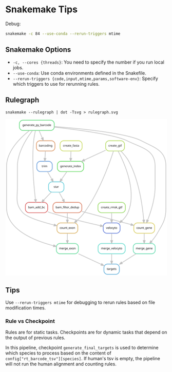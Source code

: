 # Snakemake Tips

Debug:

```bash
snakemake -c 84 --use-conda --rerun-triggers mtime
```

## Snakemake Options

- `-c, --cores {threads}`: You need to specify the number if you run local jobs.
- `--use-conda`: Use conda environments defined in the Snakefile.
- `--rerun-triggers {code,input,mtime,params,software-env}`: Specify which triggers to use for rerunning rules.

## Rulegraph

```
snakemake --rulegraph | dot -Tsvg > rulegraph.svg
```

![rulegraph](./rulegraph.svg)

## Tips

Use `--rerun-triggers mtime` for debugging to rerun rules based on file modification times.

### Rule vs Checkpoint

Rules are for static tasks. Checkpoints are for dynamic tasks that depend on the output of previous rules.

In this pipeline, checkpoint `generate_final_targets` is used to determine which species to process based on the content of `config["rt_barcode_tsv"][species]`. If human's tsv is empty, the pipeline will not run the human alignment and counting rules.

